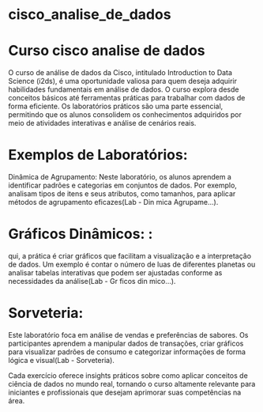 # cisco_analise_de_dados
<h1>Curso cisco analise de dados</h1>

<p>O curso de análise de dados da Cisco, intitulado Introduction to Data Science (i2ds), é uma oportunidade valiosa para quem deseja adquirir habilidades fundamentais em análise de dados. O curso explora desde conceitos básicos até ferramentas práticas para trabalhar com dados de forma eficiente. Os laboratórios práticos são uma parte essencial, permitindo que os alunos consolidem os conhecimentos adquiridos por meio de atividades interativas e análise de cenários reais.</p>

<h1>Exemplos de Laboratórios:</h1>
<p>Dinâmica de Agrupamento: Neste laboratório, os alunos aprendem a identificar padrões e categorias em conjuntos de dados. Por exemplo, analisam tipos de itens e seus atributos, como tamanhos, para aplicar métodos de agrupamento eficazes​(Lab - Din mica Agrupame…).</p>

<h1>Gráficos Dinâmicos: :</h1>
<p>qui, a prática é criar gráficos que facilitam a visualização e a interpretação de dados. Um exemplo é contar o número de luas de diferentes planetas ou analisar tabelas interativas que podem ser ajustadas conforme as necessidades da análise​(Lab - Gr ficos din mico…).</p>

<h1>Sorveteria:</h1>
<p>Este laboratório foca em análise de vendas e preferências de sabores. Os participantes aprendem a manipular dados de transações, criar gráficos para visualizar padrões de consumo e categorizar informações de forma lógica e visual​(Lab - Sorveteria).</p>

<p>Cada exercício oferece insights práticos sobre como aplicar conceitos de ciência de dados no mundo real, tornando o curso altamente relevante para iniciantes e profissionais que desejam aprimorar suas competências na área.</p>
